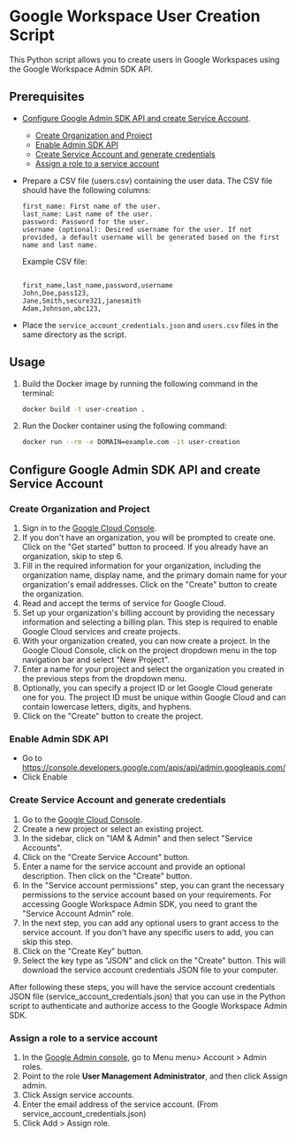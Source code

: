 # Google Workspace User Creation Script

This Python script allows you to create users in Google Workspaces using the Google Workspace Admin SDK API.

## Prerequisites

- [Configure Google Admin SDK API and create Service Account](#Configure-Google-Admin-SDK-API-and-create-Service-Account).
    - [Create Organization and Project](#create-organization-and-project)
    - [Enable Admin SDK API](#enable-admin-sdk-api)
    - [Create Service Account and generate credentials](#create-service-account-and-generate-credentials)
    - [Assign a role to a service account](#assign-a-role-to-a-service-account)


- Prepare a CSV file (users.csv) containing the user data. The CSV file should have the following columns:
    ```
    first_name: First name of the user.
    last_name: Last name of the user.
    password: Password for the user.
    username (optional): Desired username for the user. If not provided, a default username will be generated based on the first name and last name.
    ```
    Example CSV file:

    ```csv

    first_name,last_name,password,username
    John,Doe,pass123,
    Jane,Smith,secure321,janesmith
    Adam,Johnson,abc123,
    ```
- Place the `service_account_credentials.json` and `users.csv` files in the same directory as the script.

## Usage

1. Build the Docker image by running the following command in the terminal:

    ```bash
    docker build -t user-creation .
    ```

2. Run the Docker container using the following command:

    ```bash
    docker run --rm -e DOMAIN=example.com -it user-creation
    ```

## Configure Google Admin SDK API and create Service Account


### Create Organization and Project

1. Sign in to the [Google Cloud Console](https://console.cloud.google.com).
2. If you don't have an organization, you will be prompted to create one. Click on the "Get started" button to proceed. If you already have an organization, skip to step 6.
3. Fill in the required information for your organization, including the organization name, display name, and the primary domain name for your organization's email addresses. Click on the "Create" button to create the organization.
4. Read and accept the terms of service for Google Cloud.
5. Set up your organization's billing account by providing the necessary information and selecting a billing plan. This step is required to enable Google Cloud services and create projects.
6. With your organization created, you can now create a project. In the Google Cloud Console, click on the project dropdown menu in the top navigation bar and select "New Project".
7. Enter a name for your project and select the organization you created in the previous steps from the dropdown menu.
8. Optionally, you can specify a project ID or let Google Cloud generate one for you. The project ID must be unique within Google Cloud and can contain lowercase letters, digits, and hyphens.
9. Click on the "Create" button to create the project.

### Enable Admin SDK API

- Go to https://console.developers.google.com/apis/api/admin.googleapis.com/ 
- Click Enable


### Create Service Account and generate credentials

1. Go to the [Google Cloud Console](https://console.cloud.google.com).
2. Create a new project or select an existing project.
3. In the sidebar, click on "IAM & Admin" and then select "Service Accounts".
4. Click on the "Create Service Account" button.
5. Enter a name for the service account and provide an optional description. Then click on the "Create" button.
6. In the "Service account permissions" step, you can grant the necessary permissions to the service account based on your requirements. For accessing Google Workspace Admin SDK, you need to grant the "Service Account Admin" role.
7. In the next step, you can add any optional users to grant access to the service account. If you don't have any specific users to add, you can skip this step.
8. Click on the "Create Key" button.
9. Select the key type as "JSON" and click on the "Create" button. This will download the service account credentials JSON file to your computer.

After following these steps, you will have the service account credentials JSON file (service_account_credentials.json) that you can use in the Python script to authenticate and authorize access to the Google Workspace Admin SDK.

### Assign a role to a service account

1. In the [Google Admin console](https://admin.google.com), go to Menu menu> Account > Admin roles.
2. Point to the role **User Management Administrator**, and then click Assign admin.
3. Click Assign service accounts.
4. Enter the email address of the service account. (From service_account_credentials.json)
5. Click Add > Assign role.
